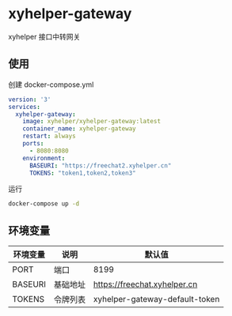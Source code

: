 # xyhelper-gateway

xyhelper 接口中转网关

## 使用

创建 docker-compose.yml

```yaml
version: '3'
services:
  xyhelper-gateway:
    image: xyhelper/xyhelper-gateway:latest
    container_name: xyhelper-gateway
    restart: always
    ports:
      - 8080:8080
    environment:
      BASEURI: "https://freechat2.xyhelper.cn"
      TOKENS: "token1,token2,token3"

```

运行

```bash
docker-compose up -d
```




## 环境变量

| 环境变量 | 说明 | 默认值 |
| -------- | ---- | ------ |
| PORT     | 端口 | 8199   |
| BASEURI  | 基础地址 | https://freechat.xyhelper.cn |
| TOKENS   | 令牌列表 | xyhelper-gateway-default-token |
